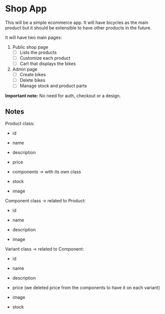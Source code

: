 # Shop App

This will be a simple ecommerce app. It will have bicycles as the main product
but it should be extensible to have other products in the future.

It will have two main pages:

1. Public shop page
   - [ ] Lists the products
   - [ ] Customize each product
   - [ ] Cart that displays the bikes

2. Admin page
   - [ ] Create bikes
   - [ ] Delete bikes
   - [ ] Manage stock and product parts

**Important note:**
No need for auth, checkout or a design.

## Notes

Product class:
- id
- name
- description
- price
- components -> with its own class

- stock
- image

Component class -> related to Product:
- id
- name
- description

- image

Variant class -> related to Component:
- id
- name
- description
- price (we deleted price from the components to have it on each variant)

- image
- stock
